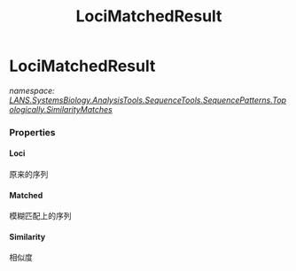 ﻿---
title: LociMatchedResult
---

# LociMatchedResult
_namespace: [LANS.SystemsBiology.AnalysisTools.SequenceTools.SequencePatterns.Topologically.SimilarityMatches](N-LANS.SystemsBiology.AnalysisTools.SequenceTools.SequencePatterns.Topologically.SimilarityMatches.html)_






### Properties

#### Loci
原来的序列
#### Matched
模糊匹配上的序列
#### Similarity
相似度
